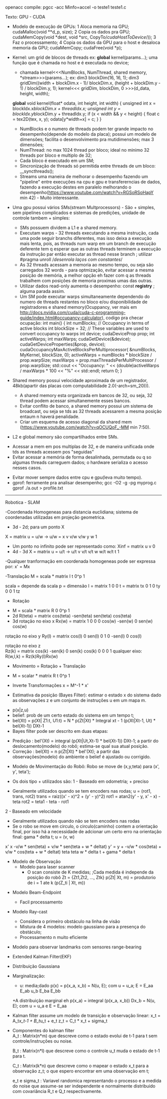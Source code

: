 openacc compile: 
pgcc -acc Minfo=accel -o teste1 teste1.c

Texto:
GPU - CUDA

- Modelo de execução de GPUs:
 1 Aloca memoria na GPU; cudaMalloc(void **d_p, size);
 2 Copia os dados pra GPU; cudaMemCopy(void *dest, void *src, CopyTo/*cudaHostToDevice*/));
 3 Faz o processamento;
 4 Copia os dados da GPU para o host e desaloca memoria da GPU; cudaMemCopy; cudaFree(void *p);

- Kernel: um grid de blocos de threads ex: __global__ kernel(params...); uma função que é chamada no host e é executada no device;
  * chamada kernel<<<NumBlocks, NumThread, shared memory, *stream>>>(params...); ex:
    dim3 blockDim(16, 16, 1);
    dim3 gridDim((width + blockDim.x - 1)/ blockDim.x, (height + blockDim.y - 1) / blockDim.y, 1);
    kernel<<< gridDim, blockDim, 0 >>>(d_data, height, width);
 
   __global__ void kernel(float* odata, int height, int width)
   {
      unsigned int x = blockIdx.x*blockDim.x + threadIdx.x;
      unsigned int y = blockIdx.y*blockDim.y + threadIdx.y;
      if (x < width && y < height) {
         float c = tex2D(tex, x, y);
         odata[y*width+x] = c;
      }
   }
  * NumBlocks e o numero de threads podem ter grande impacto no desempenho(depende do modelo da placa); possui um modelo de dimensões; facilita o desenvolvimento pra mutidimensões; max 3 dimensões;
  * NumThread: no max 1024 thread por bloco; ideal no minimo 32 threads por bloco e multiplo de 32;
  * Cada bloco é executado em um SM;
  * Sincronização de threads só permitida entre threads de um bloco: __syncthreads();
  * Streams uma maneira de melhorar o desempenho fazendo um "pipeline" entre execuções na cpu e gpu e transfererncias de dados, fazendo a execução destes em paralelo melhorando o desempenho(https://www.youtube.com/watch?v=RGSoRSoHapY min 42) - Muito interessante.
 
- Uma gpu possui vários SMs(stream Multprocessors) - São + simples, sem pipelines complicados e sistemas de predições, unidade de controle tambem + simples:
  * SMs possuem dividem a L1 e a shared memory.
  * Executam warps - 32 threads executando a mesma instrução, cada uma pode seguir branchs diferentes, mas isso deixa a execução mais lenta, pois, as threads num warp em um branch de execução deferente tem q esperar que as outras threads terminem a execução da instrução par então executar as thread nesse branch ; utilizar #pragma unroll /*desenrola laços com constantes*/
  * As 32 threads acessam a memoria ao mesmo tempo, ou seja são carregados 32 words - para optmização, evitar acessar a mesma posição de memória, a melhor opção eh fazer com q as threads trabalhem com posições de memoria proximas umas das outras.
  * Utilizar dados read-only aumenta o desempenho: const __registry__ ; alguma parada assim.
  * Um SM pode executar warps simultaneamente dependendo do numero de threads restantes no bloco e/ou disponibilidade de registradores e shared memory(Ocuppancy, ver mais em http://docs.nvidia.com/cuda/cuda-c-programming-guide/index.html#occupancy-calculator), codigo pra checar ocupação:
 int main() { 
    int numBlocks; // Occupancy in terms of active blocks 
    int blockSize = 32; 
    // These variables are used to convert occupancy to warps int device; 
    cudaDeviceProp prop; 
    int activeWarps; 
    int maxWarps; cudaGetDevice(&device); 
    cudaGetDeviceProperties(&prop, device); 
    cudaOccupancyMaxActiveBlocksPerMultiprocessor( &numBlocks, MyKernel, blockSize, 0); 
    activeWarps = numBlocks * blockSize / prop.warpSize; 
    maxWarps = prop.maxThreadsPerMultiProcessor / prop.warpSize; 
    std::cout << "Occupancy: " << (double)activeWarps / maxWarps * 100 << "%" << std::endl; 
    return 0;
}


- Shared memory possui velocidade aproximada de um registrador, 48kb(apartir das placas com computabilidade 2.0(-arch=sm_20))).
  * A shared memory esta organizada em bancos de 32, ou seja, 32 thread podem acessar simultanemente esses bancos.
  * Evitar conflito de banco, a shared memory possui um sistema de broadcast, ou seja se tds as 32 threads acessarem a mesma posição entaum n haverá penalidade.
  * Criar um esquema de acesso diagonal da shared mem (https://www.youtube.com/watch?v=qOCUQoF_-MM min 7:50).
 
- L2 e global memory são compartilhados entre SMs.
 * Acessar a mem em pos multiplas de 32, e de maneira unificada onde tds as threads acessem pos "seguidas" 
 * Evitar acessar a memória de forma desalinhada, permutada ou q so algumas threads carreguem dados; o hardware serializa o acesso nesses casos.

- Evitar mover sempre dados entre cpu e gpu(leva muito tempo).
- gprof: ferramente pra analisar desempenho; gcc -O2 -g -pg myprog.c gprof ./a.out > profile.txt

-------------------------------------------------------------------------------------------------------------------
Robotica - SLAM

-Coordenada Homogeneas para distancia euclidiana; sistema de coordenadas utilizadas em projeção geometrica.
 * 3d - 2d; para um ponto X
 
X = matrix u = u/w -> u/w = x
           v   v/w    v/w   y
           w    1
 * Um ponto no infinito pode ser representado como:
 Xinf = matrix u
               v
               0
* 4d - 3d
X = matrix u = u/t -> u/t
           v   v/t    v/t
           w   w/t    w/t
           t    1

-Qualquer tranformação em coordenada homogeneas pode ser expressa por:
 x' = Mx
 
-Translação
 M = scala * matrix I   t
                    0^p 1
                    
 scala = depende da scala
 p = dimensão
 I = matrix 1 0 0   t = matrix tx
            0 1 0              ty
            0 0 1              tz
            
 - Rotação
 * M = scala * matrix R    0
                      0^p  1
 * 2d 
 R(teta) = matrix cos(teta)  -sen(teta)
                  sen(teta)   cos(teta)
 * 3d 
 rotação no eixo x
 Rx(w) = matrix 1   0       0
                0 cos(w) -sen(w)
                0 sen(w)  cos(w)

rotação no eixo y
 Ry(l) = matrix cos(l) 0  sen(l)
                 0     1    0
               -sen(l) 0  cos(l)
 
 rotação no eixo z              
 Rz(k) = matrix cos(k) -sen(k) 0
                sen(k) cos(k)  0
                 0       0     1
 qualquer eixo:                
 R(w,l,k) = Rz(k)Ry(l)Rx(w)
 
 - Movimento = Rotação + Translação
 * M = scalar * matrix R    t
                       0^p  1

 - Inverte Transformações 
  x = M^-1 * x'

- Estimativa da posição (Bayes Filter): estimar o estado x do sistema dado as observações z e um conjunto de instruções u em um mapa m.
 * p(x|z,u)
 * belief: prob de um certo estado do sistema em um tempo t; 
 * bel(Xt) = p(Xt| Z1:t, U1:t) = N * p(Zt|Xt) * Integral xt - 1 (p(Xt|Xt-1, Ut) * bel(Xt-1)) DXt-1 
 * Bayes filter pode ser descrito em duas etapas:
  + Predição : bel'(Xt) = integral (p(Xt|Ut,Xt-1) * bel(Xt-1)) DXt-1; a partir do deslocamento(modelo) do robô; estima-se qual sua atual posição.
  + Correção : bel(Xt) = n p(Zt|Xt) * bel'(Xt); a partir das observações(modelo) do ambiente o belief é ajustado ou corrigido.
 
- Modelo de Movimentação do Robô: Robo se move de (x,y,teta) para (x', y', teta');
* Os dois tipo + utilizados são:
1 - Baseado em odometria; + preciso
 + Geralmente utilizados quando se tem encoders nas rodas;
       u = (rot1, trans, rot2)
       trans = raiz((x' - x)^2 + (y' - y)^2)
       rot1 = atan2(y' - y, x' - x) - teta
       rot2 = teta1 - teta - rot1

2 -  Baseado em velocidade
 + Geralmente utilizados quando não se tem encoders nas rodas
 + Se o robo se move em circulo, o circulo(caminho) contem a orientação final, por isso há a necessidade de adcionar um certo erro na orientação final: gama * delta t;
  u = (v, w)
  
  x'      x        -v/w * sen(teta) + v/w * sen(teta + w * deltat)
  y' =    y    +   -v/w * cos(teta) + v/w * cos(teta + w * deltat)
 teta   teta              w * delta t + gama * delta t

- Modelo de Observação
  * Modelo para laser scanner
    + O scan consiste de K medidas; ;Cada medida é independe da posição do robô
       Zt = {Zt1,Zt2, ..., Ztk}
       p(Zt| Xt, m) = produtorio de i = 1 ate k (p(Z_ti | Xt, m))
 * Modelo Beam-Endpoint 
   + Facil processamento
 
 * Modelo Ray-cast
    + Considera o primeiro obstáculo na linha de visão
    + Mistura de 4 modelos: modelo gaussiano para a presença do obstáculo; 
    + Processamento n muito eficiente
   
 *  Modelo para observar landmarks com sensores range-bearing


- Extended Kalman Filter(EKF)
 * Distribuição Gaussiana
 * Marginalização: 
    + u: media;dado p(x) = p(x_a, x_b) = N(u, E); com u = u_a; E = E_aa   E_ab
                                                          u_b      E_ba   E_bb
   
    +A distribuição marginal eh p(x_a) = integral (p(x_a, x_b)) Dx_b = N(u, E); com u = u_a e E = E_aa
 
 * Kalman filter assume um modelo de transição e observação linear:
    x_t = A_t*x_t-1 + B_t*u_t + e_t
    z_t = C_t * x_t + sigma_t
 * Componentes do kalman filter  
    A_t : Matrix(n*m) que descreve como o estado evolui de t-1 para t sem controle/instruções ou noise.

    B_t : Matrix(n*l) que descreve como o controle u_t muda o estado de t-1 para t.
    
    C_t : Matrix(k*n) que descreve como o mapear o estado x_t para a observação z_t; o que espero encontrar em uma observação em t;
   
    e_t e sigma_t : Variavel randomica representando o processo e a medida do noise que assume-se ser independente e normalmente distribuido com covariância R_t e Q_t respectivamente.
